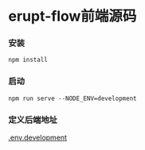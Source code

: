 # erupt-flow前端源码

### 安装
```shell
npm install
```

### 启动
```shell
npm run serve --NODE_ENV=development
```

### 定义后端地址
[.env.development](.env.development)
